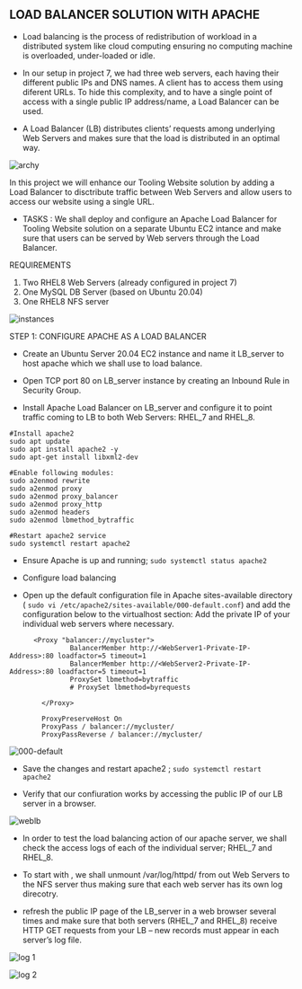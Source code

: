 ## LOAD BALANCER SOLUTION WITH APACHE

- Load balancing is the process of redistribution of workload in a distributed system like cloud computing ensuring no computing machine is overloaded, under-loaded or idle.

- In our setup in project 7, we had three web servers, each having their different public IPs and DNS names.  A client has to access them using diferent URLs. To hide this complexity, and to have a single point of access with a single public IP address/name, a Load Balancer can be used.

- A Load Balancer (LB) distributes clients’ requests among underlying Web Servers and makes sure that the load is distributed in an optimal way.

![archy](https://user-images.githubusercontent.com/114196715/200878766-d8b94a01-1827-4899-95da-97497e7d92b5.png)

In this project we will enhance our Tooling Website solution by adding a Load Balancer to disctribute traffic between Web Servers and allow users to access our website using a single URL.

* TASKS : We shall deploy and configure an Apache Load Balancer for Tooling Website solution on a separate Ubuntu EC2 intance and make sure that users can be served by Web servers through the Load Balancer.

REQUIREMENTS

1. Two RHEL8 Web Servers (already configured in project 7)
2. One MySQL DB Server (based on Ubuntu 20.04)
3. One RHEL8 NFS server

![instances](https://user-images.githubusercontent.com/114196715/200879263-44369db3-1748-4628-be3d-4c59ffe87aed.png)

STEP 1: CONFIGURE APACHE AS A LOAD BALANCER

* Create an Ubuntu Server 20.04 EC2 instance and name it LB_server to host apache which we shall use to load balance.

* Open TCP port 80 on LB_server instance by creating an Inbound Rule in Security Group.

* Install Apache Load Balancer on LB_server and configure it to point traffic coming to LB to both Web Servers: RHEL_7 and RHEL_8.

```
#Install apache2
sudo apt update
sudo apt install apache2 -y
sudo apt-get install libxml2-dev

#Enable following modules:
sudo a2enmod rewrite
sudo a2enmod proxy
sudo a2enmod proxy_balancer
sudo a2enmod proxy_http
sudo a2enmod headers
sudo a2enmod lbmethod_bytraffic

#Restart apache2 service
sudo systemctl restart apache2

```

* Ensure Apache is up and running; ` sudo systemctl status apache2 `

* Configure load balancing

- Open up the default configuration file in Apache sites-available directory ( ` sudo vi /etc/apache2/sites-available/000-default.conf `) and add the configuration below to the virtualhost section: Add the private IP of your individual web servers where necessary.

```
	  <Proxy "balancer://mycluster">
               BalancerMember http://<WebServer1-Private-IP-Address>:80 loadfactor=5 timeout=1
               BalancerMember http://<WebServer2-Private-IP-Address>:80 loadfactor=5 timeout=1
               ProxySet lbmethod=bytraffic
               # ProxySet lbmethod=byrequests

        </Proxy>

        ProxyPreserveHost On
        ProxyPass / balancer://mycluster/
        ProxyPassReverse / balancer://mycluster/

```

![000-default](https://user-images.githubusercontent.com/114196715/200879661-f5be7502-66ec-433e-a9e6-475e22fc650d.png)

* Save the changes and restart apache2 ; ` sudo systemctl restart apache2 `

* Verify that our confiuration works by accessing the public IP of our LB server in a browser.

![weblb](https://user-images.githubusercontent.com/114196715/200879865-70b1943b-5c2f-49ba-b388-c510a8494e8b.png)

* In order to test the load balancing action of our apache server, we shall check the access logs of each of the individual server; RHEL_7 and RHEL_8.

- To start with , we shall unmount /var/log/httpd/ from out Web Servers to the NFS server thus making sure that each web server has its own log direcotry.

-  refresh the public IP page of the LB_server in a web browser several times and make sure that both servers (RHEL_7 and RHEL_8) receive HTTP GET requests from your LB – new records must appear in each server’s log file.

![log 1](https://user-images.githubusercontent.com/114196715/200880216-150ac409-071a-457d-aab5-c34884e2c670.png)

![log 2](https://user-images.githubusercontent.com/114196715/200880385-63896a18-98ec-4295-95d9-98d12d01b700.png)



